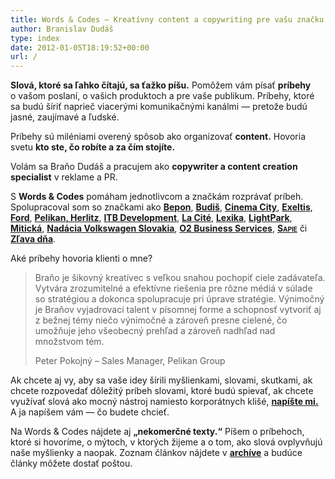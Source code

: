 ```yaml
---
title: Words & Codes – Kreatívny content a copywriting pre vašu značku
author: Branislav Dudáš
type: index
date: 2012-01-05T18:19:52+00:00
url: /
---
```


**Slová, ktoré sa ľahko čítajú, sa ťažko píšu.** Pomôžem vám písať **príbehy** o&nbsp;vašom poslaní, o&nbsp;vašich produktoch a pre vaše publikum. Príbehy, ktoré sa budú šíriť naprieč viacerými komunikačnými kanálmi — pretože budú jasné, zaujímavé a&nbsp;ľudské.

Príbehy sú miléniami overený spôsob ako organizovať **content.** Hovoria svetu **kto ste, čo robíte a&nbsp;za čím stojíte.**

Volám sa Braňo Dudáš a&nbsp;pracujem ako **copywriter a&nbsp;content creation specialist** v reklame a&nbsp;<span style="font-variant:small-caps;">PR</span>.

S&nbsp;**Words & Codes** pomáham jednotlivcom a&nbsp;značkám rozprávať príbeh. Spolupracoval som so značkami ako 
[**Bepon**](https://www.bepon.sk),
[**Budiš**](http://www.budis.sk/sk/),
[**Cinema&nbsp;City**](http://www.cinemacity.sk),
[**Exeltis**](http://www.exeltis.com/sk),
[**Ford**](http://www.fordcentrum.sk),
[**Pelikan, Herlitz**](https://ucimesapisat.sk),
[**ITB&nbsp;Development**](https://www.itb.sk),
[**La&nbsp;Cité**](https://www.cite.sk),
[**Lexika**](https://www.lexika.sk),
[**LightPark**](http://www.lightpark.sk),
[**Mitická**](http://miticka.eu),
[**Nadácia Volkswagen Slovakia**](http://www.nadacia-volkswagen.sk),
[**O2&nbsp;Business Services**](http://www.o2bs.sk),
<a href="http://www.sapie.sk" style="font-variant:small-caps; font-weight:700;">Sapie</a>
či
[**Zľava&nbsp;dňa**](https://www.zlavadna.sk).

Aké príbehy hovoria klienti o mne?

>Braňo je šikovný kreatívec s&nbsp;veľkou snahou pochopiť ciele zadávateľa. Vytvára zrozumitelné a&nbsp;efektívne riešenia pre rôzne médiá v súlade so&nbsp;stratégiou a&nbsp;dokonca spolupracuje pri úprave stratégie. Výnimočný je Braňov vyjadrovací talent v&nbsp;písomnej forme a&nbsp;schopnosť vytvoriť aj z&nbsp;bežnej témy niečo výnimočné a&nbsp;zároveň presne cielené, čo umožňuje jeho všeobecný prehľad a&nbsp;zároveň nadhľad nad množstvom tém.
> <footer>Peter Pokojný – Sales Manager, Pelikan Group</footer>

Ak chcete aj vy, aby sa vaše idey šírili myšlienkami, slovami, skutkami, ak chcete rozpovedať dôležitý príbeh slovami, ktoré budú spievať, ak chcete využívať slová ako mocný nástroj namiesto korporátnych klišé, [**napíšte mi.**](mailto:branislav.dudas@gmail.com) A ja napíšem vám — čo budete chcieť.

Na Words & Codes nájdete aj **„nekomerčné texty.“** Píšem o príbehoch, ktoré si hovoríme, o mýtoch, v ktorých žijeme a o tom, ako slová ovplyvňujú naše myšlienky a naopak. Zoznam článkov nájdete v [**archíve**](/blog/index.html) a budúce články môžete dostať poštou.